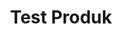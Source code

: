 ---
title: Test Produk
description: Lorem ipsum dolor sit amet, consectetur adipiscing elit, sed do eiusmod tempor incididunt ut labore et dolore magna aliqua.
price: '20.000'
sizes:
  - S
  - M
  - L
styles:
  - name: Black
    color: '#000'
    image_path: /assets/images/placeholder.png
featured_image_path: /assets/images/placeholder.png
facebook_image_path: /assets/images/placeholder.png
---